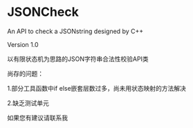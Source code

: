 # JSONCheck
An API to check a JSONstring designed by C++


Version 1.0


以有限状态机为思路的JSON字符串合法性校验API类

尚存的问题：

1.部分工具函数中if else嵌套层数过多，尚未用状态映射的方法解决

2.缺乏测试单元

如果您有建议请联系我
